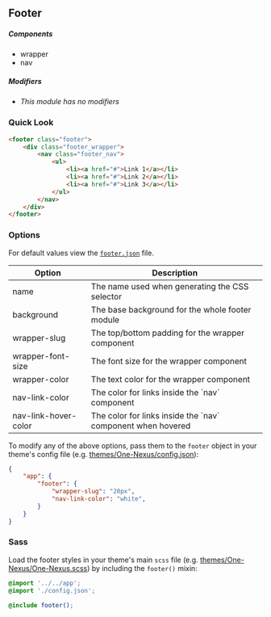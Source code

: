 ## Footer

##### Components

* wrapper
* nav

##### Modifiers

* _This module has no modifiers_

### Quick Look

```html
<footer class="footer">
    <div class="footer_wrapper">
        <nav class="footer_nav">
            <ul>
                <li><a href="#">Link 1</a></li>
                <li><a href="#">Link 2</a></li>
                <li><a href="#">Link 3</a></li>
            </ul>
        </nav>
    </div>
</footer>
```

### Options

For default values view the [`footer.json`](footer.json) file.

<table class="table">
    <thead>
        <tr>
            <th>Option</th>
            <th>Description</th>
        </tr>
    </thead>
    <tbody>
        <tr>
            <td>name</td>
            <td>The name used when generating the CSS selector</td>
        </tr>
        <tr>
            <td>background</td>
            <td>The base background for the whole footer module</td>
        </tr>
        <tr>
            <td>wrapper-slug</td>
            <td>The top/bottom padding for the wrapper component</td>
        </tr>
        <tr>
            <td>wrapper-font-size</td>
            <td>The font size for the wrapper component</td>
        </tr>
        <tr>
            <td>wrapper-color</td>
            <td>The text color for the wrapper component</td>
        </tr>
        <tr>
            <td>nav-link-color</td>
            <td>The color for links inside the `nav` component</td>
        </tr>
        <tr>
            <td>nav-link-hover-color</td>
            <td>The color for links inside the `nav` component when hovered</td>
        </tr>
    </tbody>
</table>

To modify any of the above options, pass them to the `footer` object in your theme's config file (e.g. [themes/One-Nexus/config.json](../../../themes/One-Nexus/config.json)):

```json
{
    "app": {
        "footer": {
            "wrapper-slug": "20px",
            "nav-link-color": "white",
        }
    }
}
```

### Sass

Load the footer styles in your theme's main `scss` file (e.g. [themes/One-Nexus/One-Nexus.scss](../../../themes/One-Nexus/One-Nexus.scss)) by including the `footer()` mixin:

```scss
@import '../../app';
@import './config.json';

@include footer();
```
